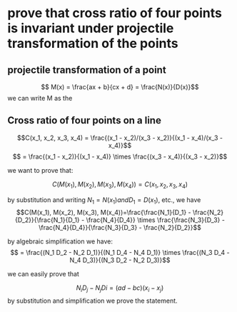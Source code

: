 # prove that cross ratio of four points is invariant under projectile transformation of the points

## projectile transformation of a point

$$ M(x) = \frac{ax + b}{cx + d} = \frac{N(x)}{D(x)}$$
we can write M as the 

## Cross ratio of four points on a line

$$C(x_1, x_2, x_3, x_4) = \frac{(x_1 - x_2)/(x_3 - x_2)}{(x_1 - x_4)/(x_3 - x_4)}$$
$$ = \frac{(x_1 - x_2)}{(x_1 - x_4)} \times \frac{(x_3 - x_4)}{(x_3 - x_2)}$$

we want to prove that: 

$$C(M(x_1), M(x_2), M(x_3), M(x_4))=C(x_1, x_2, x_3, x_4)$$

by substitution and writing $N_1 = N(x_1) and D_1 = D(x_1)$, etc., we have 
$$C(M(x_1), M(x_2), M(x_3), M(x_4))=\frac{\frac{N_1}{D_1} - \frac{N_2}{D_2}}{\frac{N_1}{D_1} - \frac{N_4}{D_4}} \times \frac{\frac{N_3}{D_3} - \frac{N_4}{D_4}}{\frac{N_3}{D_3} - \frac{N_2}{D_2}}$$

by algebraic simplification we have: 
$$ = \frac{(N_1 D_2 - N_2 D_1)}{(N_1 D_4 - N_4 D_1)} \times \frac{(N_3 D_4 - N_4 D_3)}{(N_3 D_2 - N_2 D_3)}$$

we can easily prove that 

$$ N_iD_j - N_jDi = (ad - bc)(x_i - x_j)$$
by substitution and simplification we prove the statement.
